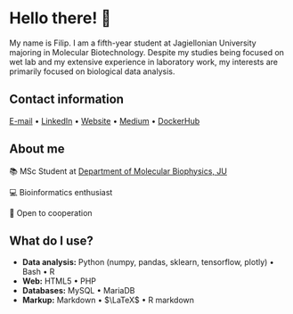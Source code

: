 # Hello there! 👋
My name is Filip. I am a fifth-year student at Jagiellonian University majoring in Molecular Biotechnology. Despite my studies being focused on wet lab and my extensive experience in laboratory work, my interests are primarily focused on biological data analysis.

## Contact information
[E-mail](mailto:hajdylaf@gmail.com) • [LinkedIn](https://www.linkedin.com/in/filip-hajdyla/) • [Website](https://f1lem0n.github.io/) • [Medium](https://medium.com/@filem0n1) • [DockerHub](https://hub.docker.com/u/f1lem0n)

## About me

📚 MSc Student at [Department of Molecular Biophysics, JU](https://wbbib.uj.edu.pl/en_GB/wydzial/zaklady-i-pracownie/zaklad-biofizyki-molekularnej)

💻 Bioinformatics enthusiast 

🤝 Open to cooperation 

## What do I use?

- **Data analysis:** Python (numpy, pandas, sklearn, tensorflow, plotly) • Bash • R
- **Web:** HTML5 • PHP
- **Databases:** MySQL • MariaDB
- **Markup:** Markdown • $\LaTeX$ • R markdown
